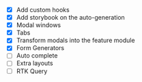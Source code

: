 - [x] Add custom hooks
- [x] Add storybook on the auto-generation
- [x] Modal windows
- [x] Tabs
- [x] Transform modals into the feature module
- [x] Form Generators
- [ ] Auto complete
- [ ] Extra layouts
- [ ] RTK Query
